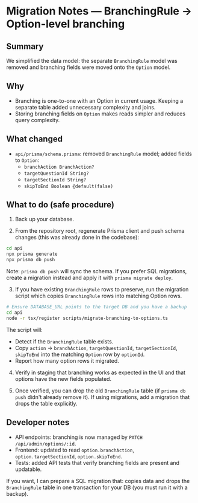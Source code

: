 # Migration Notes — BranchingRule → Option-level branching

Summary
-------
We simplified the data model: the separate `BranchingRule` model was removed and branching fields were moved onto the `Option` model.

Why
---
- Branching is one-to-one with an Option in current usage. Keeping a separate table added unnecessary complexity and joins.
- Storing branching fields on `Option` makes reads simpler and reduces query complexity.

What changed
------------
- `api/prisma/schema.prisma`: removed `BranchingRule` model; added fields to `Option`:
  - `branchAction BranchAction?`
  - `targetQuestionId String?`
  - `targetSectionId String?`
  - `skipToEnd Boolean @default(false)`

What to do (safe procedure)
--------------------------
1. Back up your database.

2. From the repository root, regenerate Prisma client and push schema changes (this was already done in the codebase):

```bash
cd api
npx prisma generate
npx prisma db push
```

Note: `prisma db push` will sync the schema. If you prefer SQL migrations, create a migration instead and apply it with `prisma migrate deploy`.

3. If you have existing `BranchingRule` rows to preserve, run the migration script which copies `BranchingRule` rows into matching Option rows.

```bash
# Ensure DATABASE_URL points to the target DB and you have a backup
cd api
node -r tsx/register scripts/migrate-branching-to-options.ts
```

The script will:
- Detect if the `BranchingRule` table exists.
- Copy `action` -> `branchAction`, `targetQuestionId`, `targetSectionId`, `skipToEnd` into the matching `Option` row by `optionId`.
- Report how many option rows it migrated.

4. Verify in staging that branching works as expected in the UI and that options have the new fields populated.

5. Once verified, you can drop the old `BranchingRule` table (if `prisma db push` didn't already remove it). If using migrations, add a migration that drops the table explicitly.

Developer notes
---------------
- API endpoints: branching is now managed by `PATCH /api/admin/options/:id`.
- Frontend: updated to read `option.branchAction`, `option.targetSectionId`, `option.skipToEnd`.
- Tests: added API tests that verify branching fields are present and updatable.

If you want, I can prepare a SQL migration that: copies data and drops the `BranchingRule` table in one transaction for your DB (you must run it with a backup).
